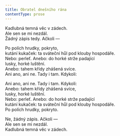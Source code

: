 ```yaml
---
title: Obratel dnešního rána
contentType: prose
---
```


Kadlubná temná věc v zádech.  
Ale sen se mi nezdál.  
Žádný zápis tedy. Ačkoli —

Po polích hrudky, pokryto,  
kutání kukaček: ta sváteční hůl pod klouby hospodáře.  
Nebo: perleť. Anebo: do horké strže padající  
lusky, horké luštění.  
Anebo: tahem křídy zhášená svíce.  
Ani ano, ani ne. Tady i tam. Kdykoli:

Ani ano, ani ne. Tady i tam. Kdykoli:  
Anebo: tahem křídy zhášená svíce,  
lusky, horké luštění.  
Nebo: perleť. Anebo: do horké strže padající  
kutání kukaček: ta sváteční hůl pod klouby hospodáře.  
Po polích hrudky, pokryto.

Ne, žádný zápis. Ačkoli —  
Ale sen se mi nezdál.  
Kadlubná temná věc v zádech.

